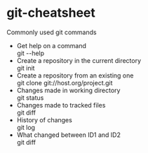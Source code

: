 # git-cheatsheet
Commonly used git commands

* Get help on a command<br/>
    git <COMMAND> --help
* Create a repository in the current directory<br/>
    git init
* Create a repository from an existing one<br/>
    git clone git://host.org/project.git
* Changes made in working directory<br/>
    git status
* Changes made to tracked files<br/>
    git diff
* History of changes<br/>
    git log
* What changed between ID1 and ID2<br/>
    git diff <ID1> <ID2>
